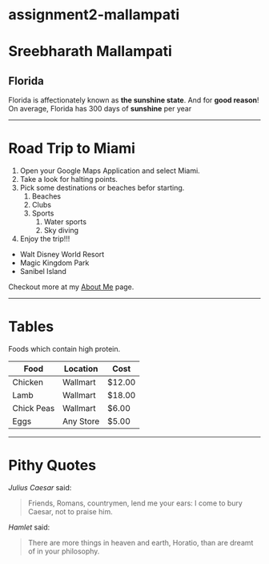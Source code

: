 # assignment2-mallampati
# Sreebharath Mallampati
## Florida

Florida is affectionately known as **the sunshine state**. And for **good reason**! On average, Florida has 300 days of **sunshine** per year

******

# Road Trip to Miami
1. Open your Google Maps Application and select Miami.
2. Take a look for halting points.
3. Pick some destinations or beaches befor starting.
    1. Beaches
    2. Clubs
    3. Sports
        1. Water sports
        2. Sky diving
4. Enjoy the trip!!!

- Walt Disney World Resort
- Magic Kingdom Park
- Sanibel Island

Checkout more at my [About Me](AboutMe.md) page.

******

# Tables

Foods which contain high protein.

| Food | Location | Cost |
|------|----------|------|
|Chicken |Wallmart|$12.00 |
|Lamb|Wallmart|$18.00|
|Chick Peas|Wallmart|$6.00|
|Eggs|Any Store|$5.00|

******

# Pithy Quotes

*Julius Caesar* said:

> Friends, Romans, countrymen, lend me your ears: I come to bury Caesar, not to praise him.

*Hamlet* said:

> There are more things in heaven and earth, Horatio, than are dreamt of in your philosophy.



